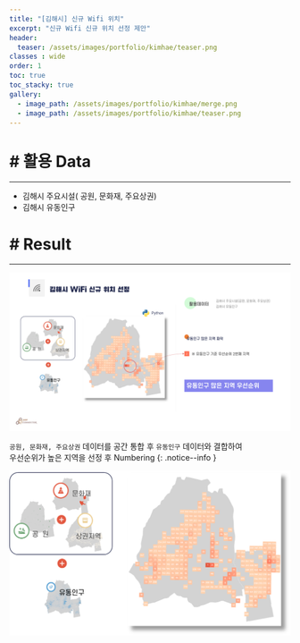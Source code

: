 ```yaml
---
title: "[김해시] 신규 Wifi 위치"
excerpt: "신규 Wifi 신규 위치 선정 제안"
header:
  teaser: /assets/images/portfolio/kimhae/teaser.png
classes : wide
order: 1
toc: true
toc_stacky: true
gallery:
  - image_path: /assets/images/portfolio/kimhae/merge.png
  - image_path: /assets/images/portfolio/kimhae/teaser.png
---
```


# # 활용 Data
---
* 김해시 주요시설( 공원, 문화재, 주요상권)   
* 김해시 유동인구


# # Result
---

![result](/assets/images/portfolio/kimhae/result.png)  

`공원, 문화재, 주요상권` 데이터를 공간 통합 후 `유동인구` 데이터와 결합하여  
우선순위가 높은 지역을 선정 후 Numbering
{: .notice--info }

![merge](/assets/images/portfolio/kimhae/merge.png)

